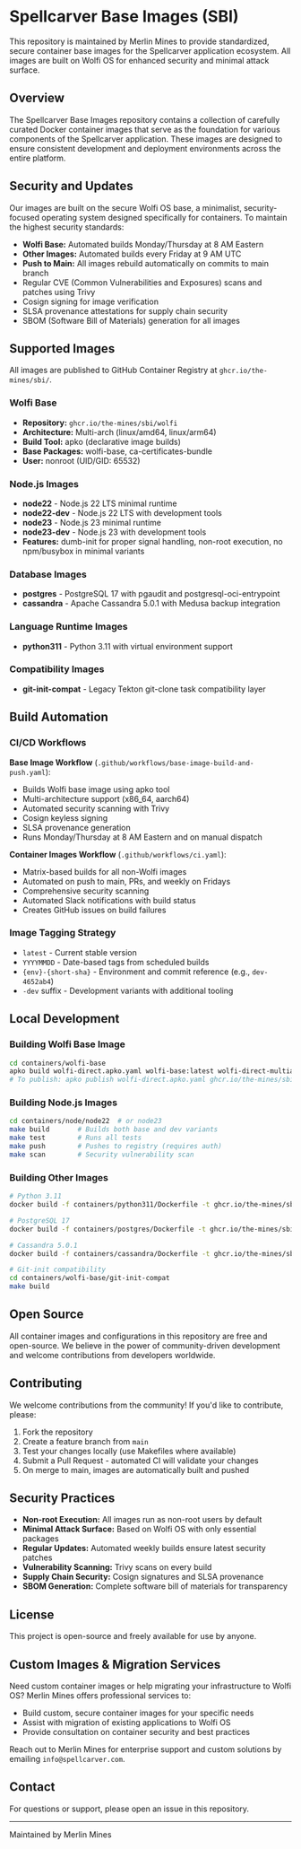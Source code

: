 # Spellcarver Base Images (SBI)

This repository is maintained by Merlin Mines to provide standardized, secure container base images for the Spellcarver application ecosystem. All images are built on Wolfi OS for enhanced security and minimal attack surface.

## Overview

The Spellcarver Base Images repository contains a collection of carefully curated Docker container images that serve as the foundation for various components of the Spellcarver application. These images are designed to ensure consistent development and deployment environments across the entire platform.

## Security and Updates

Our images are built on the secure Wolfi OS base, a minimalist, security-focused operating system designed specifically for containers. To maintain the highest security standards:

- **Wolfi Base:** Automated builds Monday/Thursday at 8 AM Eastern
- **Other Images:** Automated builds every Friday at 9 AM UTC
- **Push to Main:** All images rebuild automatically on commits to main branch
- Regular CVE (Common Vulnerabilities and Exposures) scans and patches using Trivy
- Cosign signing for image verification
- SLSA provenance attestations for supply chain security
- SBOM (Software Bill of Materials) generation for all images

## Supported Images

All images are published to GitHub Container Registry at `ghcr.io/the-mines/sbi/`.

### Wolfi Base
- **Repository:** `ghcr.io/the-mines/sbi/wolfi`
- **Architecture:** Multi-arch (linux/amd64, linux/arm64)
- **Build Tool:** apko (declarative image builds)
- **Base Packages:** wolfi-base, ca-certificates-bundle
- **User:** nonroot (UID/GID: 65532)

### Node.js Images
- **node22** - Node.js 22 LTS minimal runtime
- **node22-dev** - Node.js 22 LTS with development tools
- **node23** - Node.js 23 minimal runtime
- **node23-dev** - Node.js 23 with development tools
- **Features:** dumb-init for proper signal handling, non-root execution, no npm/busybox in minimal variants

### Database Images
- **postgres** - PostgreSQL 17 with pgaudit and postgresql-oci-entrypoint
- **cassandra** - Apache Cassandra 5.0.1 with Medusa backup integration

### Language Runtime Images
- **python311** - Python 3.11 with virtual environment support

### Compatibility Images
- **git-init-compat** - Legacy Tekton git-clone task compatibility layer

## Build Automation

### CI/CD Workflows

**Base Image Workflow** (`.github/workflows/base-image-build-and-push.yaml`):
- Builds Wolfi base image using apko tool
- Multi-architecture support (x86_64, aarch64)
- Automated security scanning with Trivy
- Cosign keyless signing
- SLSA provenance generation
- Runs Monday/Thursday at 8 AM Eastern and on manual dispatch

**Container Images Workflow** (`.github/workflows/ci.yaml`):
- Matrix-based builds for all non-Wolfi images
- Automated on push to main, PRs, and weekly on Fridays
- Comprehensive security scanning
- Automated Slack notifications with build status
- Creates GitHub issues on build failures

### Image Tagging Strategy
- `latest` - Current stable version
- `YYYYMMDD` - Date-based tags from scheduled builds
- `{env}-{short-sha}` - Environment and commit reference (e.g., `dev-4652ab4`)
- `-dev` suffix - Development variants with additional tooling

## Local Development

### Building Wolfi Base Image
```bash
cd containers/wolfi-base
apko build wolfi-direct.apko.yaml wolfi-base:latest wolfi-direct-multiarch.tar
# To publish: apko publish wolfi-direct.apko.yaml ghcr.io/the-mines/sbi/wolfi:latest
```

### Building Node.js Images
```bash
cd containers/node/node22  # or node23
make build       # Builds both base and dev variants
make test        # Runs all tests
make push        # Pushes to registry (requires auth)
make scan        # Security vulnerability scan
```

### Building Other Images
```bash
# Python 3.11
docker build -f containers/python311/Dockerfile -t ghcr.io/the-mines/sbi/python311:latest .

# PostgreSQL 17
docker build -f containers/postgres/Dockerfile -t ghcr.io/the-mines/sbi/postgres:latest .

# Cassandra 5.0.1
docker build -f containers/cassandra/Dockerfile -t ghcr.io/the-mines/sbi/cassandra:latest .

# Git-init compatibility
cd containers/wolfi-base/git-init-compat
make build
```

## Open Source

All container images and configurations in this repository are free and open-source. We believe in the power of community-driven development and welcome contributions from developers worldwide.

## Contributing

We welcome contributions from the community! If you'd like to contribute, please:
1. Fork the repository
2. Create a feature branch from `main`
3. Test your changes locally (use Makefiles where available)
4. Submit a Pull Request - automated CI will validate your changes
5. On merge to main, images are automatically built and pushed

## Security Practices

- **Non-root Execution:** All images run as non-root users by default
- **Minimal Attack Surface:** Based on Wolfi OS with only essential packages
- **Regular Updates:** Automated weekly builds ensure latest security patches
- **Vulnerability Scanning:** Trivy scans on every build
- **Supply Chain Security:** Cosign signatures and SLSA provenance
- **SBOM Generation:** Complete software bill of materials for transparency

## License

This project is open-source and freely available for use by anyone.

## Custom Images & Migration Services

Need custom container images or help migrating your infrastructure to Wolfi OS? Merlin Mines offers professional services to:
- Build custom, secure container images for your specific needs
- Assist with migration of existing applications to Wolfi OS
- Provide consultation on container security and best practices

Reach out to Merlin Mines for enterprise support and custom solutions by emailing `info@spellcarver.com`.
## Contact

For questions or support, please open an issue in this repository.

---
Maintained by Merlin Mines
